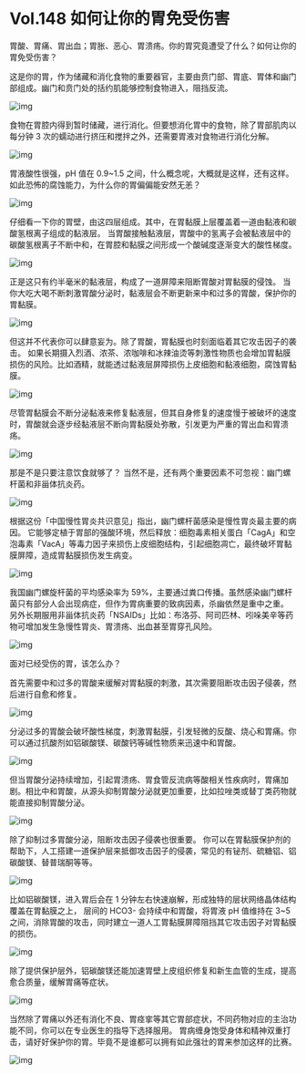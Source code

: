 # Vol.148 如何让你的胃免受伤害

胃酸、胃痛、胃出血；胃胀、恶心、胃溃疡。你的胃究竟遭受了什么？如何让你的胃免受伤害？


这是你的胃，作为储藏和消化食物的重要器官，主要由贲门部、胃底、胃体和幽门部组成。幽门和贲门处的括约肌能够控制食物进入，阻挡反流。


![img](https://cdn.jsdelivr.net/gh/just-prog/static/img/202108221421973.png)

食物在胃腔内得到暂时储藏，进行消化。但要想消化胃中的食物，除了胃部肌肉以每分钟 3 次的蠕动进行挤压和搅拌之外，还需要胃液对食物进行消化分解。

![img](https://cdn.jsdelivr.net/gh/just-prog/static/img/202108221421077.png)

胃液酸性很强，pH 值在 0.9~1.5 之间，什么概念呢，大概就是这样，还有这样。
如此恐怖的腐蚀能力，为什么你的胃偏偏能安然无恙？


![img](https://cdn.jsdelivr.net/gh/just-prog/static/img/202108221421527.gif)

仔细看一下你的胃壁，由这四层组成。其中，在胃黏膜上层覆盖着一道由黏液和碳酸氢根离子组成的黏液层。
当胃酸接触黏液层，胃酸中的氢离子会被黏液层中的碳酸氢根离子不断中和，在胃腔和黏膜之间形成一个酸碱度逐渐变大的酸性梯度。

![img](https://cdn.jsdelivr.net/gh/just-prog/static/img/202108221421741.png)

正是这只有约半毫米的黏液层，构成了一道屏障来阻断胃酸对胃黏膜的侵蚀。
当你大吃大喝不断刺激胃酸分泌时，黏液层会不断更新来中和过多的胃酸，保护你的胃黏膜。

![img](https://cdn.jsdelivr.net/gh/just-prog/static/img/202108221421985.gif)

但这并不代表你可以肆意妄为。除了胃酸，胃黏膜也时刻面临着其它攻击因子的袭击。
如果长期摄入烈酒、浓茶、浓咖啡和冰辣油烫等刺激性物质也会增加胃黏膜损伤的风险。比如酒精，就能透过黏液层屏障损伤上皮细胞和黏液细胞，腐蚀胃黏膜。

![img](https://cdn.jsdelivr.net/gh/just-prog/static/img/202108221421053.png)

尽管胃黏膜会不断分泌黏液来修复黏液层，但其自身修复的速度慢于被破坏的速度时，胃酸就会逐步经黏液层不断向胃黏膜处弥散，引发更为严重的胃出血和胃溃疡。

![img](https://cdn.jsdelivr.net/gh/just-prog/static/img/202108221421281.gif)

那是不是只要注意饮食就够了？
当然不是，还有两个重要因素不可忽视：幽门螺杆菌和非甾体抗炎药。

![img](https://cdn.jsdelivr.net/gh/just-prog/static/img/202108221421270.png)

根据这份「中国慢性胃炎共识意见」指出，幽门螺杆菌感染是慢性胃炎最主要的病因。
它能够定植于胃部的强酸环境，然后释放：细胞毒素相关蛋白「CagA」和空泡毒素「VacA」等毒力因子来损伤上皮细胞结构，引起细胞凋亡，最终破坏胃黏膜屏障，造成胃黏膜损伤发生病变。

![img](https://cdn.jsdelivr.net/gh/just-prog/static/img/202108221421422.jpeg)

我国幽门螺旋杆菌的平均感染率为 59%，主要通过粪口传播。虽然感染幽门螺杆菌只有部分人会出现病症，但作为胃病重要的致病因素，杀幽依然是重中之重。
另外长期服用非甾体抗炎药「NSAIDs」比如：布洛芬、阿司匹林、吲哚美辛等药物可增加发生急慢性胃炎、胃溃疡、出血甚至胃穿孔风险。

![img](https://cdn.jsdelivr.net/gh/just-prog/static/img/202108221421470.jpeg)

面对已经受伤的胃，该怎么办？

首先需要中和过多的胃酸来缓解对胃黏膜的刺激，其次需要阻断攻击因子侵袭，然后进行自愈和修复。

![img](https://cdn.jsdelivr.net/gh/just-prog/static/img/202108221421224.jpeg)

分泌过多的胃酸会破坏酸性梯度，刺激胃黏膜，引发轻微的反酸、烧心和胃痛。你可以通过抗酸剂如铝碳酸镁、碳酸钙等碱性物质来迅速中和胃酸。

![img](https://cdn.jsdelivr.net/gh/just-prog/static/img/202108221421574.png)

但当胃酸分泌持续增加，引起胃溃疡、胃食管反流病等酸相关性疾病时，胃痛加剧。相比中和胃酸，从源头抑制胃酸分泌就更加重要，比如拉唑类或替丁类药物就能直接抑制胃酸分泌。

![img](https://cdn.jsdelivr.net/gh/just-prog/static/img/202108221421970.png)

除了抑制过多胃酸分泌，阻断攻击因子侵袭也很重要。
你可以在胃黏膜保护剂的帮助下，人工搭建一道保护层来抵御攻击因子的侵袭，常见的有铋剂、硫糖铝、铝碳酸镁、替普瑞酮等等。

![img](https://cdn.jsdelivr.net/gh/just-prog/static/img/202108221421000.png)


比如铝碳酸镁，进入胃后会在 1 分钟左右快速崩解，形成独特的层状网络晶体结构覆盖在胃黏膜之上，
层间的 HCO3- 会持续中和胃酸，将胃液 pH 值维持在 3~5 之间，消除胃酸的攻击，同时建立一道人工胃黏膜屏障阻挡其它攻击因子对胃黏膜的损伤。

![img](https://cdn.jsdelivr.net/gh/just-prog/static/img/202108221421132.jpeg)

除了提供保护层外，铝碳酸镁还能加速胃壁上皮组织修复和新生血管的生成，提高愈合质量，缓解胃痛等症状。

![img](https://cdn.jsdelivr.net/gh/just-prog/static/img/202108221421651.png)

当然除了胃痛以外还有消化不良、胃痉挛等其它胃部症状，不同药物对应的主治功能不同，你可以在专业医生的指导下选择服用。
胃病缠身饱受身体和精神双重打击，请好好保护你的胃。毕竟不是谁都可以拥有如此强壮的胃来参加这样的比赛。

![img](https://cdn.jsdelivr.net/gh/just-prog/static/img/202108221421286.gif)
